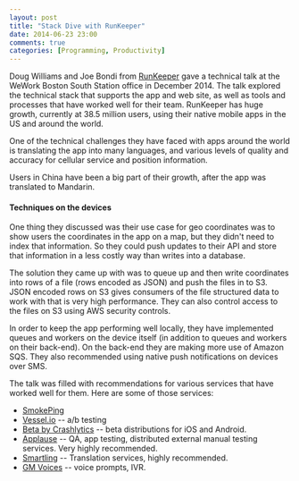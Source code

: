 ```yaml
---
layout: post
title: "Stack Dive with RunKeeper"
date: 2014-06-23 23:00
comments: true
categories: [Programming, Productivity]
---
```


Doug Williams and Joe Bondi from [RunKeeper](http://runkeeper.com/) gave a technical talk at the WeWork Boston South Station office in December 2014. The talk explored the technical stack that supports the app and web site, as well as tools and processes that have worked well for their team. RunKeeper has huge growth, currently at 38.5 million users, using their native mobile apps in the US and around the world.

One of the technical challenges they have faced with apps around the world is translating the app into many languages, and various levels of quality and accuracy for cellular service and position information.

Users in China have been a big part of their growth, after the app was translated to Mandarin.

#### Techniques on the devices

One thing they discussed was their use case for geo coordinates was to show users the coordinates in the app on a map, but they didn't need to index that information. So they could push updates to their API and store that information in a less costly way than writes into a database.

The solution they came up with was to queue up and then write coordinates into rows of a file (rows encoded as JSON) and push the files in to S3. JSON encoded rows on S3 gives consumers of the file structured data to work with that is very high performance. They can also control access to the files on S3 using AWS security controls.

In order to keep the app performing well locally, they have implemented queues and workers on the device itself (in addition to queues and workers on their back-end). On the back-end they are making more use of Amazon SQS. They also recommended using native push notifications on devices over SMS.

The talk was filled with recommendations for various services that have worked well for them. Here are some of those services:

   * [SmokePing](http://oss.oetiker.ch/smokeping/)
   * [Vessel.io](https://www.vessel.io/) -- a/b testing
   * [Beta by Crashlytics](http://try.crashlytics.com/beta/) -- beta distributions for iOS and Android.
   * [Applause](http://www.applause.com/) -- QA, app testing, distributed external manual testing services. Very highly recommended.
   * [Smartling](http://www.smartling.com/) -- Translation services, highly recommended.
   * [GM Voices](http://www.gmvoices.com/) -- voice prompts, IVR.
